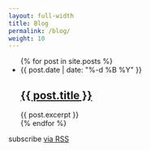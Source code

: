 ```yaml
---
layout: full-width
title: Blog
permalink: /blog/
weight: 10
---
```



  <ul class="post-list">
    {% for post in site.posts %}
      <li>
        <span class="post-meta">{{ post.date | date: "%-d %B %Y" }}</span>
        <h2>
          <a class="post-link" href="{{ post.url | prepend: site.baseurl }}">{{ post.title }}</a>
        </h2>
        {{ post.excerpt }}
      </li>
    {% endfor %}
  </ul>

  <p class="rss-subscribe">subscribe <a href="{{ "/feed.xml" | prepend: site.baseurl }}">via RSS</a></p>
